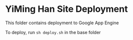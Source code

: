 # YiMing Han Site Deployment

This folder contains deployment to Google App Engine

To deploy, run `sh deploy.sh` in the base folder
